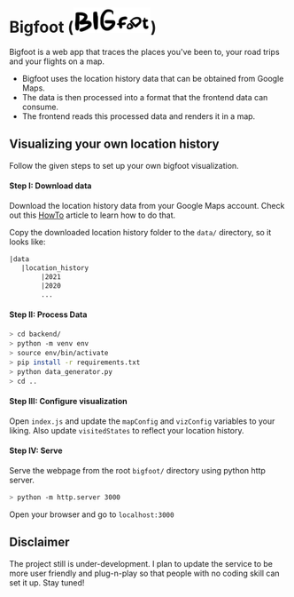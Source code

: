 # Bigfoot (<img src="/assets/logo.png" />)

Bigfoot is a web app that traces the places you've been to, your road trips and your flights on a map.

- Bigfoot uses the location history data that can be obtained from Google Maps.
- The data is then processed into a format that the frontend data can consume.
- The frontend reads this processed data and renders it in a map.

## Visualizing your own location history

Follow the given steps to set up your own bigfoot visualization.

#### Step I: Download data

Download the location history data from your Google Maps account. Check out this [HowTo](https://www.howtogeek.com/725241/how-to-download-your-google-maps-data/) article to learn how to do that.

Copy the downloaded location history folder to the `data/` directory, so it looks like:
``` plain
|data
   |location_history
        |2021
        |2020
        ...
```

#### Step II: Process Data

``` bash
> cd backend/
> python -m venv env
> source env/bin/activate
> pip install -r requirements.txt
> python data_generator.py
> cd ..
```

#### Step III: Configure visualization

Open `index.js` and update the `mapConfig` and `vizConfig` variables to your liking. Also update `visitedStates` to reflect your location history.

#### Step IV: Serve

Serve the webpage from the root `bigfoot/` directory using python http server.
``` bash
> python -m http.server 3000
```
Open your browser and go to `localhost:3000`

## Disclaimer

The project still is under-development. I plan to update the service to be more user friendly and plug-n-play so that people with no coding skill can set it up. Stay tuned!
